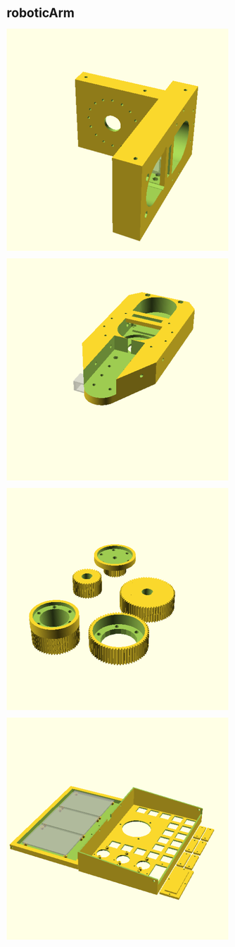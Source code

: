 # roboticArm


![shoulder](https://github.com/Cipht/roboticArm/raw/master/cad/shg20%2050/shoulder.png)

![shoulder attached](https://github.com/Cipht/roboticArm/raw/master/cad/shg20%2050/shoulder_attached.png)

![gear](https://github.com/Cipht/roboticArm/raw/master/cad/shg20%2050/gear.png)

![control panel](https://github.com/Cipht/roboticArm/raw/master/cad/control%20panel/controlPanel.png)
